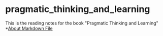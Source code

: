 # pragmatic_thinking_and_learning
This is the reading notes for the book "Pragmatic Thinking and Learning"
*[About Markdown File](https://github.com/Steve-Zhao/pragmatic_thinking_and_learning/wiki/About-markdown)
